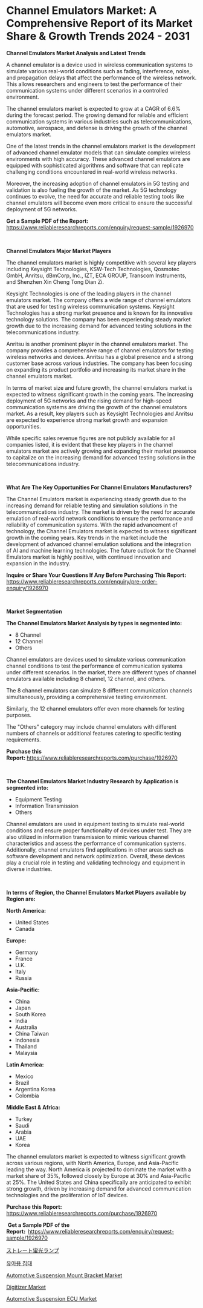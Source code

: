 <p><h1>Channel Emulators Market: A Comprehensive Report of its Market Share & Growth Trends 2024 - 2031</h1></p><p><strong>Channel Emulators Market Analysis and Latest Trends</strong></p>
<p><p>A channel emulator is a device used in wireless communication systems to simulate various real-world conditions such as fading, interference, noise, and propagation delays that affect the performance of the wireless network. This allows researchers and engineers to test the performance of their communication systems under different scenarios in a controlled environment.</p><p>The channel emulators market is expected to grow at a CAGR of 6.6% during the forecast period. The growing demand for reliable and efficient communication systems in various industries such as telecommunications, automotive, aerospace, and defense is driving the growth of the channel emulators market.</p><p>One of the latest trends in the channel emulators market is the development of advanced channel emulator models that can simulate complex wireless environments with high accuracy. These advanced channel emulators are equipped with sophisticated algorithms and software that can replicate challenging conditions encountered in real-world wireless networks.</p><p>Moreover, the increasing adoption of channel emulators in 5G testing and validation is also fueling the growth of the market. As 5G technology continues to evolve, the need for accurate and reliable testing tools like channel emulators will become even more critical to ensure the successful deployment of 5G networks.</p></p>
<p><strong>Get a Sample PDF of the Report:&nbsp;</strong> <a href="https://www.reliableresearchreports.com/enquiry/request-sample/1926970">https://www.reliableresearchreports.com/enquiry/request-sample/1926970</a></p>
<p>&nbsp;</p>
<p><strong>Channel Emulators Major Market Players</strong></p>
<p><p>The channel emulators market is highly competitive with several key players including Keysight Technologies, KSW-Tech Technologies, Qosmotec GmbH, Anritsu, dBmCorp, Inc., IZT, ECA GROUP, Transcom Instruments, and Shenzhen Xin Cheng Tong Dian Zi. </p><p>Keysight Technologies is one of the leading players in the channel emulators market. The company offers a wide range of channel emulators that are used for testing wireless communication systems. Keysight Technologies has a strong market presence and is known for its innovative technology solutions. The company has been experiencing steady market growth due to the increasing demand for advanced testing solutions in the telecommunications industry. </p><p>Anritsu is another prominent player in the channel emulators market. The company provides a comprehensive range of channel emulators for testing wireless networks and devices. Anritsu has a global presence and a strong customer base across various industries. The company has been focusing on expanding its product portfolio and increasing its market share in the channel emulators market.</p><p>In terms of market size and future growth, the channel emulators market is expected to witness significant growth in the coming years. The increasing deployment of 5G networks and the rising demand for high-speed communication systems are driving the growth of the channel emulators market. As a result, key players such as Keysight Technologies and Anritsu are expected to experience strong market growth and expansion opportunities.</p><p>While specific sales revenue figures are not publicly available for all companies listed, it is evident that these key players in the channel emulators market are actively growing and expanding their market presence to capitalize on the increasing demand for advanced testing solutions in the telecommunications industry.</p></p>
<p>&nbsp;</p>
<p><strong>What Are The Key Opportunities For Channel Emulators Manufacturers?</strong></p>
<p><p>The Channel Emulators market is experiencing steady growth due to the increasing demand for reliable testing and simulation solutions in the telecommunications industry. The market is driven by the need for accurate emulation of real-world network conditions to ensure the performance and reliability of communication systems. With the rapid advancement of technology, the Channel Emulators market is expected to witness significant growth in the coming years. Key trends in the market include the development of advanced channel emulation solutions and the integration of AI and machine learning technologies. The future outlook for the Channel Emulators market is highly positive, with continued innovation and expansion in the industry.</p></p>
<p><strong>Inquire or Share Your Questions If Any Before Purchasing This Report:</strong> <a href="https://www.reliableresearchreports.com/enquiry/pre-order-enquiry/1926970">https://www.reliableresearchreports.com/enquiry/pre-order-enquiry/1926970</a></p>
<p>&nbsp;</p>
<p><strong>Market Segmentation</strong></p>
<p><strong>The Channel Emulators Market Analysis by types is segmented into:</strong></p>
<p><ul><li>8 Channel</li><li>12 Channel</li><li>Others</li></ul></p>
<p><p>Channel emulators are devices used to simulate various communication channel conditions to test the performance of communication systems under different scenarios. In the market, there are different types of channel emulators available including 8 channel, 12 channel, and others. </p><p>The 8 channel emulators can simulate 8 different communication channels simultaneously, providing a comprehensive testing environment. </p><p>Similarly, the 12 channel emulators offer even more channels for testing purposes. </p><p>The "Others" category may include channel emulators with different numbers of channels or additional features catering to specific testing requirements.</p></p>
<p><strong>Purchase this Report:&nbsp;</strong><a href="https://www.reliableresearchreports.com/purchase/1926970">https://www.reliableresearchreports.com/purchase/1926970</a></p>
<p>&nbsp;</p>
<p><strong>The Channel Emulators Market Industry Research by Application is segmented into:</strong></p>
<p><ul><li>Equipment Testing</li><li>Information Transmission</li><li>Others</li></ul></p>
<p><p>Channel emulators are used in equipment testing to simulate real-world conditions and ensure proper functionality of devices under test. They are also utilized in information transmission to mimic various channel characteristics and assess the performance of communication systems. Additionally, channel emulators find applications in other areas such as software development and network optimization. Overall, these devices play a crucial role in testing and validating technology and equipment in diverse industries.</p></p>
<p>&nbsp;</p>
<p><strong>In terms of Region, the Channel Emulators Market Players available by Region are:</strong></p>
<p>
    <p> <strong> North America: </strong>
        <ul>
            <li>United States</li>
            <li>Canada</li>
        </ul>
        </p> 
    <p> <strong> Europe: </strong>
        <ul>
            <li>Germany</li>
            <li>France</li>
            <li>U.K.</li>
            <li>Italy</li>
            <li>Russia</li>
        </ul>
        </p> 
    <p> <strong> Asia-Pacific: </strong>
        <ul>
            <li>China</li>
            <li>Japan</li>
            <li>South Korea</li>
            <li>India</li>
            <li>Australia</li>
            <li>China Taiwan</li>
            <li>Indonesia</li>
            <li>Thailand</li>
            <li>Malaysia</li>
        </ul>
        </p> 
    <p> <strong> Latin America: </strong>
        <ul>
            <li>Mexico</li>
            <li>Brazil</li>
            <li>Argentina Korea</li>
            <li>Colombia</li>
        </ul>
        </p> 
    <p> <strong> Middle East & Africa: </strong>
        <ul>
            <li>Turkey</li>
            <li>Saudi</li>
            <li>Arabia</li>
            <li>UAE</li>
            <li>Korea</li>
        </ul>
    </p>
    </p>
<p><p>The channel emulators market is expected to witness significant growth across various regions, with North America, Europe, and Asia-Pacific leading the way. North America is projected to dominate the market with a market share of 35%, followed closely by Europe at 30% and Asia-Pacific at 25%. The United States and China specifically are anticipated to exhibit strong growth, driven by increasing demand for advanced communication technologies and the proliferation of IoT devices.</p></p>
<p><strong>Purchase this Report: </strong><a href="https://www.reliableresearchreports.com/purchase/1926970">https://www.reliableresearchreports.com/purchase/1926970</a></p>
<p>&nbsp;<strong>Get a Sample PDF of the Report:&nbsp;&nbsp;</strong><a href="https://www.reliableresearchreports.com/enquiry/request-sample/1926970">https://www.reliableresearchreports.com/enquiry/request-sample/1926970</a></p>
<p><strong></strong></p>
<p><p><a href="https://medium.com/@silverbeaudinsa406dp355ue/%E7%9B%B4%E7%B7%9A%E8%9B%8D%E5%85%89%E7%81%AF%E5%B8%82%E5%A0%B4%E5%B1%95%E6%9C%9B-%E7%94%A3%E6%A5%AD%E6%A6%82%E8%A6%81%E3%81%A8%E4%BA%88%E6%B8%AC-2024%E5%B9%B4%E3%81%8B%E3%82%892031%E5%B9%B4-0eeda23232aa">ストレート蛍光ランプ</a></p><p><a href="https://medium.com/@seamusfunk1998/%EC%9C%A0%EC%95%84%EC%9A%A9-%EC%B9%A8%EB%8C%80-%EC%8B%9C%EC%9E%A5-%EB%B6%84%EC%84%9D-%EC%97%B0%ED%8F%89%EA%B7%A0-%EC%84%B1%EC%9E%A5%EB%A5%A0-%EC%8B%9C%EC%9E%A5-%EC%84%B8%EB%B6%84%ED%99%94-%EB%B0%8F-%EA%B8%80%EB%A1%9C%EB%B2%8C-%EC%82%B0%EC%97%85-%EA%B0%9C%EC%9A%94-318a08331412">유아용 침대</a></p><p><a href="https://military-diascia-e68.notion.site/Automotive-Suspension-Mount-Bracket-Market-Research-Report-Forecasted-for-Period-from-2024-2031-b-9c20481d4bdf4f258c42bf93420f2dfe">Automotive Suspension Mount Bracket Market</a></p><p><a href="https://view.publitas.com/reportprime-1/digitizer-market-research-report-forecasted-for-period-from-2024-2031-by-market-type-market-application-and-region/">Digitizer Market</a></p><p><a href="https://sudsy-motorcycle-bbc.notion.site/Automotive-Suspension-ECU-Market-Size-2024-2031-Global-Industrial-Analysis-Key-Geographical-Regio-3e96a50dfae84469aaab6342c6a6b061">Automotive Suspension ECU Market</a></p></p>